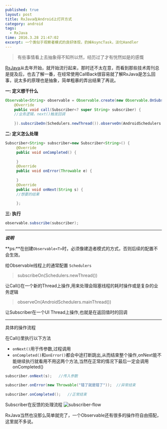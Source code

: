 ```yaml
---
published: true
layout: post
title: RxJava在Android上打开方式
category: android
tags: 
  - RxJava
time: 2016.3.28 21:47:02
excerpt: 一个类似于观察者模式的良好体现，扔掉AsyncTask，淡化Handler
---
```


> 有些事情看上去抽象得不知所以然，经历过了才有恍然如是的感慨

[RxJava](http://reactivex.io)从去年开始，就开始流行起来，那时还不太在意，而看到那些技术周刊总是提及后，也去了解一番，在经常使用CallBack很容易就了解RxJava是怎么回事，说太多的原理也是抽象，简单粗暴的弄出结果了再说。

**一: 定义想干什么**
```java
Observable<String> observable = Observable.create(new Observable.OnSubscribe<String>() {
    @Override
    public void call(Subscriber<? super String> subscriber) {
    //业务逻辑，next()触发回调
    
    }).subscribeOn(Schedulers.newThread()).observeOn(AndroidSchedulers.mainThread());
```
**二: 定义怎么处理**
```java
Subscriber<String> subscriber=new Subscriber<String>() {
     @Override
     public void onCompleted() {
     
     }
     @Override
     public void onError(Throwable e) {
     
     }
     @Override
     public void onNext(String s) {
     //想要的结果
     
     };
```
**三: 执行**
```java
observable.subscribe(subscriber);
```
------

***说明***

**ps:**在创建`Observable<T>`时，必须像建造者模式的方式，否则后续的配置不会生效。

给Observable线程上的通常配置 `Schedulers`

> subscribeOn(Schedulers.newThread())

让Call()在一个新的Thread上操作,用来处理会阻塞线程的耗时操作或是复杂的业务逻辑

> observeOn(AndroidSchedulers.mainThread())

让Subscriber在一个UI Thread上操作,也就是在返回值时的回调

------
具体的操作流程

在Call()里执行以下方法
* `onNext()`用于传参数,过程调用
* `onCompleted()`和`onError()`都会中途打断跳出,从而结束整个操作,onNext能不能继续执行就看用不用这两个方法,当然在正常的情况下最后一定会调用onCompleted()

```java
subscriber.onNext(s);   //传入参数

subscriber.onError(new Throwable("错了就是错了"));  //异常结束
    
subscriber.onCompleted();   //正常结束
```
    


Subscriber在反馈的处理流程
![subscriber-flow](http://fylder.github.io/img/pic/rxjava-subscriber.png)

RxJava当然也没那么简单就完了，一个Observable还有很多的操作符自由搭配，这里就不多说。

